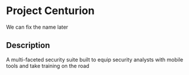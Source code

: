# Project Centurion
We can fix the name later
## Description
A multi-faceted security suite built to equip security analysts with mobile tools and take training on the road

